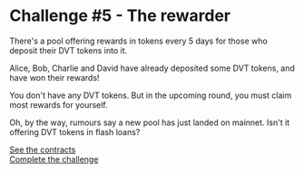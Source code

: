 # Challenge #5 - The rewarder
There's a pool offering rewards in tokens every 5 days for those who deposit their DVT tokens into it.

Alice, Bob, Charlie and David have already deposited some DVT tokens, and have won their rewards!

You don't have any DVT tokens. But in the upcoming round, you must claim most rewards for yourself.

Oh, by the way, rumours say a new pool has just landed on mainnet. Isn't it offering DVT tokens in flash loans?

[See the contracts](https://github.com/nicolasgarcia214/damn-vulnerable-defi-foundry/tree/master/src/Contracts/the-rewarder)
<br/>
[Complete the challenge](https://github.com/nicolasgarcia214/damn-vulnerable-defi-foundry/blob/master/test/Levels/the-rewarder/TheRewarder.t.sol)


